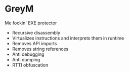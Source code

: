 # GreyM
Me fockin' EXE protector

* Recursive disassembly
* Virtualizes instructions and interprets them in runtime
* Removes API imports
* Removes string references
* Anti debugging
* Anti dumping
* RTTI obfuscation
